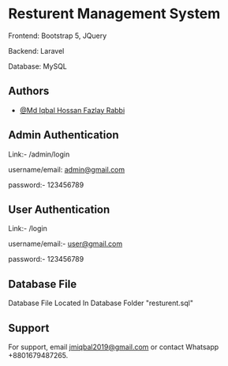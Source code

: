 
# Resturent Management System

Frontend: Bootstrap 5, JQuery

Backend: Laravel

Database: MySQL


## Authors

- [@Md Iqbal Hossan Fazlay Rabbi](https://www.mdiqbal.xyz)


## Admin Authentication

Link:-  /admin/login

username/email: admin@gmail.com

password:- 123456789


## User Authentication

Link:- /login

username/email:- user@gmail.com

password:- 123456789

## Database File

Database File Located In Database Folder "resturent.sql"


## Support

For support, email jmiqbal2019@gmail.com or contact Whatsapp +8801679487265.

